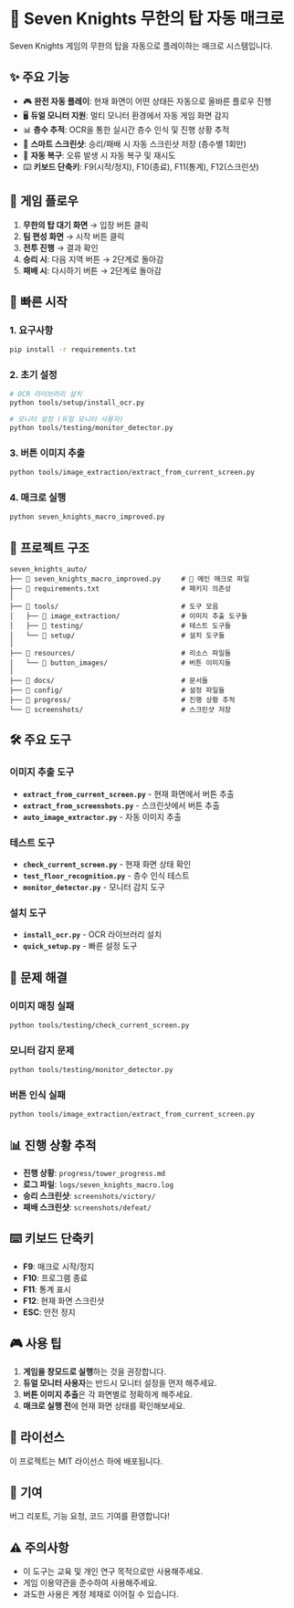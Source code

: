 # 🏰 Seven Knights 무한의 탑 자동 매크로

Seven Knights 게임의 무한의 탑을 자동으로 플레이하는 매크로 시스템입니다.

## ✨ 주요 기능

- 🎮 **완전 자동 플레이**: 현재 화면이 어떤 상태든 자동으로 올바른 플로우 진행
- 🖥️ **듀얼 모니터 지원**: 멀티 모니터 환경에서 자동 게임 화면 감지
- 📊 **층수 추적**: OCR을 통한 실시간 층수 인식 및 진행 상황 추적
- 📸 **스마트 스크린샷**: 승리/패배 시 자동 스크린샷 저장 (층수별 1회만)
- 🔄 **자동 복구**: 오류 발생 시 자동 복구 및 재시도
- ⌨️ **키보드 단축키**: F9(시작/정지), F10(종료), F11(통계), F12(스크린샷)

## 🎯 게임 플로우

1. **무한의 탑 대기 화면** → 입장 버튼 클릭
2. **팀 편성 화면** → 시작 버튼 클릭
3. **전투 진행** → 결과 확인
4. **승리 시**: 다음 지역 버튼 → 2단계로 돌아감
5. **패배 시**: 다시하기 버튼 → 2단계로 돌아감

## 🚀 빠른 시작

### 1. 요구사항
```bash
pip install -r requirements.txt
```

### 2. 초기 설정
```bash
# OCR 라이브러리 설치
python tools/setup/install_ocr.py

# 모니터 설정 (듀얼 모니터 사용자)
python tools/testing/monitor_detector.py
```

### 3. 버튼 이미지 추출
```bash
python tools/image_extraction/extract_from_current_screen.py
```

### 4. 매크로 실행
```bash
python seven_knights_macro_improved.py
```

## 📁 프로젝트 구조

```
seven_knights_auto/
├── 📄 seven_knights_macro_improved.py     # 🚀 메인 매크로 파일
├── 📄 requirements.txt                    # 패키지 의존성
│
├── 📂 tools/                              # 도구 모음
│   ├── 📂 image_extraction/               # 이미지 추출 도구들
│   ├── 📂 testing/                        # 테스트 도구들
│   └── 📂 setup/                          # 설치 도구들
│
├── 📂 resources/                          # 리소스 파일들
│   └── 📂 button_images/                  # 버튼 이미지들
│
├── 📂 docs/                               # 문서들
├── 📂 config/                             # 설정 파일들
├── 📂 progress/                           # 진행 상황 추적
└── 📂 screenshots/                        # 스크린샷 저장
```

## 🛠️ 주요 도구

### 이미지 추출 도구
- **`extract_from_current_screen.py`** - 현재 화면에서 버튼 추출
- **`extract_from_screenshots.py`** - 스크린샷에서 버튼 추출
- **`auto_image_extractor.py`** - 자동 이미지 추출

### 테스트 도구
- **`check_current_screen.py`** - 현재 화면 상태 확인
- **`test_floor_recognition.py`** - 층수 인식 테스트
- **`monitor_detector.py`** - 모니터 감지 도구

### 설치 도구
- **`install_ocr.py`** - OCR 라이브러리 설치
- **`quick_setup.py`** - 빠른 설정 도구

## 🔧 문제 해결

### 이미지 매칭 실패
```bash
python tools/testing/check_current_screen.py
```

### 모니터 감지 문제
```bash
python tools/testing/monitor_detector.py
```

### 버튼 인식 실패
```bash
python tools/image_extraction/extract_from_current_screen.py
```

## 📊 진행 상황 추적

- **진행 상황**: `progress/tower_progress.md`
- **로그 파일**: `logs/seven_knights_macro.log`
- **승리 스크린샷**: `screenshots/victory/`
- **패배 스크린샷**: `screenshots/defeat/`

## ⌨️ 키보드 단축키

- **F9**: 매크로 시작/정지
- **F10**: 프로그램 종료
- **F11**: 통계 표시
- **F12**: 현재 화면 스크린샷
- **ESC**: 안전 정지

## 🎮 사용 팁

1. **게임을 창모드로 실행**하는 것을 권장합니다.
2. **듀얼 모니터 사용자**는 반드시 모니터 설정을 먼저 해주세요.
3. **버튼 이미지 추출**은 각 화면별로 정확하게 해주세요.
4. **매크로 실행 전**에 현재 화면 상태를 확인해보세요.

## 📝 라이선스

이 프로젝트는 MIT 라이선스 하에 배포됩니다.

## 🤝 기여

버그 리포트, 기능 요청, 코드 기여를 환영합니다!

## ⚠️ 주의사항

- 이 도구는 교육 및 개인 연구 목적으로만 사용해주세요.
- 게임 이용약관을 준수하여 사용해주세요.
- 과도한 사용은 계정 제재로 이어질 수 있습니다. 